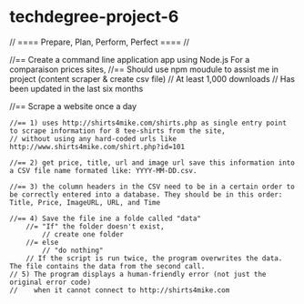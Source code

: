 # techdegree-project-6
// ==== Prepare, Plan, Perform, Perfect ==== //

//== Create a command line application app using Node.js For a comparaison prices sites,
//== Should use npm moudule to assist me in project (content scraper & create csv file)
    // At least 1,000 downloads
    // Has been updated in the last six months

//== Scrape a website once a day
    
    //== 1) uses http://shirts4mike.com/shirts.php as single entry point to scrape information for 8 tee-shirts from the site, 
    // without using any hard-coded urls like http://www.shirts4mike.com/shirt.php?id=101

    //== 2) get price, title, url and image url save this information into a CSV file name formated like: YYYY-MM-DD.csv.

    //== 3) the column headers in the CSV need to be in a certain order to be correctly entered into a database. They should be in this order: Title, Price, ImageURL, URL, and Time
    
    //== 4) Save the file ine a folde called "data"
        //= "If" the folder doesn't exist, 
            // create one folder
        //= else 
            // "do nothing"
        // If the script is run twice, the program overwrites the data. The file contains the data from the second call.
    // 5) The program displays a human-friendly error (not just the original error code) 
    //    when it cannot connect to http://shirts4mike.com
